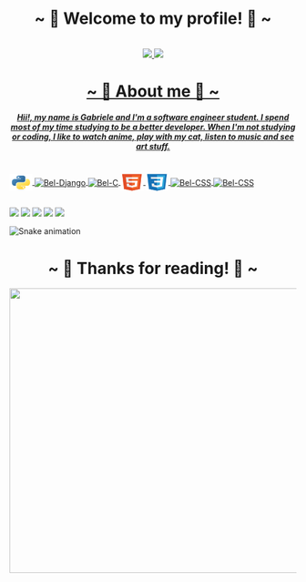 <div align="center">
  <h1> ~ 🌺 Welcome to my profile! 🌺 ~ </h1>
  </br>
  <a href="https://github.com/berubel">
  <img height="180em" src="https://github-readme-stats.vercel.app/api?username=berubel&show_icons=true&theme=transparent&include_all_commits=true&count_private=true"/>
  <img height="180em" src="https://github-readme-stats.vercel.app/api/top-langs/?username=berubel&layout=compact&langs_count=7&theme=transparent"/>
  </br>
  <h1> ~ 🌺 About me 🌺 ~ </h1>
   <h5>
      Hii!, my name is Gabriele and I'm a software engineer student. 
      I spend most of my time studying to be a better developer. When I'm not studying or coding, I like to 
      watch anime, play with my cat, listen to music and see art stuff.
   </h5>
</div>

<div style="display: inline_block" align="left"><br>
  <img align="center" alt="Bel-Python" height="30" width="40" src="https://raw.githubusercontent.com/devicons/devicon/master/icons/python/python-original.svg">
  <img align="center" alt="Bel-Django" height="30" width="40" src="https://cdn.jsdelivr.net/gh/devicons/devicon/icons/django/django-plain.svg">
  <img align="center" alt="Bel-C" height="30" width="40" src="https://cdn.jsdelivr.net/gh/devicons/devicon/icons/c/c-original.svg">
  <img align="center" alt="Bel-HTML" height="30" width="40" src="https://raw.githubusercontent.com/devicons/devicon/master/icons/html5/html5-original.svg">
  <img align="center" alt="Bel-CSS" height="30" width="40" src="https://raw.githubusercontent.com/devicons/devicon/master/icons/css3/css3-original.svg">
  <img align="center" alt="Bel-CSS" height="40" width="50" src="https://cdn.jsdelivr.net/gh/devicons/devicon/icons/docker/docker-original.svg">
  <img align="center" alt="Bel-CSS" height="30" width="40" src="https://cdn.jsdelivr.net/gh/devicons/devicon/icons/postgresql/postgresql-original.svg"">
</div>
  
##

<div> 
  <a href="https://www.instagram.com/dollphin.ho/" target="_blank"><img src="https://img.shields.io/badge/-Instagram-%23E4405F?style=for-the-badge&logo=instagram&logoColor=white" target="_blank"></a>
  <a href = "mailto:gabrielecardosov@gmail.com"><img src="https://img.shields.io/badge/-Gmail-%23333?style=for-the-badge&logo=gmail&logoColor=white" target="_blank"></a>
   <a href="https://www.linkedin.com/in/gabriele-das-virgens-6a2a4622b/" target="_blank"><img src="https://img.shields.io/badge/LinkedIn-0077B5?style=for-the-badge&logo=linkedin&logoColor=white" target="_blank"></a> 
  <a href="https://www.hackerrank.com/gabrielecardosov" target="_blank"><img src="https://img.shields.io/badge/-Hackerrank-2EC866?style=for-the-badge&logo=HackerRank&logoColor=white" target="_blank"></a> 
   <a href="https://twitter.com/berubelbel" target="_blank"><img src="https://img.shields.io/badge/Twitter-1DA1F2?style=for-the-badge&logo=twitter&logoColor=white"></a> 
 
 ![Snake animation](https://github.com/berubel/berubel/blob/output/github-contribution-grid-snake.svg)
 
</div>

<div align='center'>
  <h1> ~ 🌺 Thanks for reading! 🌺 ~ </h1>
    <img height="500" width="8500" src="https://user-images.githubusercontent.com/80798111/221328332-e9d59573-41fa-420a-99ad-08946e9f0201.png">
</div>

##


